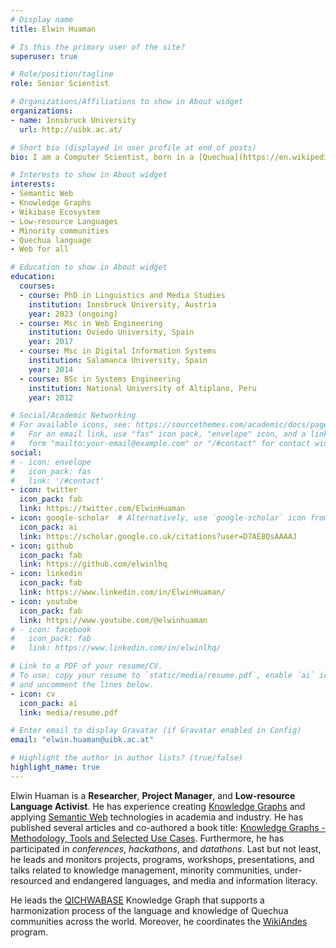 ```yaml
---
# Display name
title: Elwin Huaman

# Is this the primary user of the site?
superuser: true

# Role/position/tagline
role: Senior Scientist

# Organizations/Affiliations to show in About widget
organizations:
- name: Innsbruck University
  url: http://uibk.ac.at/

# Short bio (displayed in user profile at end of posts)
bio: I am a Computer Scientist, born in a [Quechua](https://en.wikipedia.org/wiki/Quechuan_languages) Community in [Peru](https://en.wikipedia.org/wiki/Peru). I do research, teaching, and project management.

# Interests to show in About widget
interests:
- Semantic Web
- Knowledge Graphs
- Wikibase Ecosystem
- Low-resource Languages
- Minority communities
- Quechua language
- Web for all

# Education to show in About widget
education:
  courses:
  - course: PhD in Linguistics and Media Studies
    institution: Innsbruck University, Austria
    year: 2023 (ongoing)
  - course: Msc in Web Engineering
    institution: Oviedo University, Spain
    year: 2017
  - course: Msc in Digital Information Systems
    institution: Salamanca University, Spain
    year: 2014
  - course: BSc in Systems Engineering 
    institution: National University of Altiplano, Peru
    year: 2012

# Social/Academic Networking
# For available icons, see: https://sourcethemes.com/academic/docs/page-builder/#icons
#   For an email link, use "fas" icon pack, "envelope" icon, and a link in the
#   form "mailto:your-email@example.com" or "/#contact" for contact widget.
social:
# - icon: envelope
#   icon_pack: fas
#   link: '/#contact'
- icon: twitter
  icon_pack: fab
  link: https://twitter.com/ElwinHuaman
- icon: google-scholar  # Alternatively, use `google-scholar` icon from `ai` icon pack
  icon_pack: ai
  link: https://scholar.google.co.uk/citations?user=D7AE8QsAAAAJ
- icon: github
  icon_pack: fab
  link: https://github.com/elwinlhq
- icon: linkedin
  icon_pack: fab
  link: https://www.linkedin.com/in/ElwinHuaman/
- icon: youtube
  icon_pack: fab
  link: https://www.youtube.com/@elwinhuaman
# - icon: facebook
#   icon_pack: fab
#   link: https://www.linkedin.com/in/elwinlhq/

# Link to a PDF of your resume/CV.
# To use: copy your resume to `static/media/resume.pdf`, enable `ai` icons in `params.toml`, 
# and uncomment the lines below.
- icon: cv
  icon_pack: ai
  link: media/resume.pdf

# Enter email to display Gravatar (if Gravatar enabled in Config)
email: "elwin.huaman@uibk.ac.at"

# Highlight the author in author lists? (true/false)
highlight_name: true
---
```


Elwin Huaman is a **Researcher**, **Project Manager**, and **Low-resource Language Activist**. He has experience creating [Knowledge Graphs](https://link.springer.com/book/10.1007/978-3-030-37439-6) and applying [Semantic Web]() technologies in academia and industry. He has published several articles and co-authored a book title: [Knowledge Graphs - Methodology, Tools and Selected Use Cases](https://link.springer.com/book/10.1007/978-3-030-37439-6). Furthermore, he has participated in _conferences_, _hackathons_, and _datathons_. Last but not least, he leads and monitors projects, programs, workshops, presentations, and talks related to knowledge management, minority communities, under-resourced and endangered languages, and media and information literacy.

He leads the [QICHWABASE](https://qichwa.wikibase.cloud/) Knowledge Graph that supports a harmonization process of the language and knowledge of Quechua communities across the world. Moreover, he coordinates the [WikiAndes](https://elwin.huamanquispe.com/project/wikiandes/) program.
<!-- {{< icon name="download" pack="fas" >}} Download my {{< staticref "media/resume.pdf" "newtab" >}}resumé{{< /staticref >}}. -->